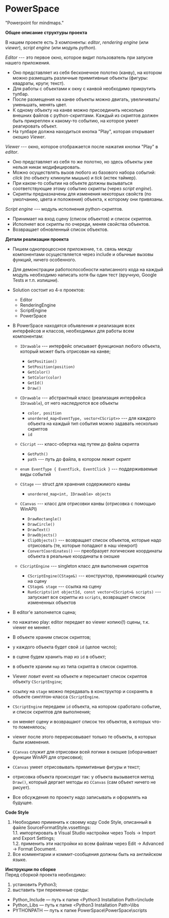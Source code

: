 # PowerSpace
"Powerpoint for mindmaps."

__Общее описание структуры проекта__

В нашем проекте есть 3 компоненты: _editor_, _rendering engine_ (или _viewer_), _script engine_ (или _модуль python_).

_Editor_ --- это первое окно, которое видит пользователь при запуске нашего приложения.
* Оно представляет из себя бесконечное полотно (канву), на котором можно размещать различные примитивные объекты (фигуры: квадраты, круги; текст).
* Для работы с объектами к окну с канвой необходимо прикрутить тулбар.
* После размещения на канве объекты можно двигать, увеличивать/уменьшать, менять цвет.
* К одному объекту на канве можно присоединить несколько внешних файлов с python-скриптами. Каждый из скриптов должен быть прикреплен к какому-то событию, на которое умеет реагировать объект.
* На тулбаре должна находиться кнопка "Play", которая открывает окошко _Viewer_.

_Viewer_ --- окно, которое отображается после нажатия кнопки "Play" в _editor_.
* Оно представляет из себя то же полотно, но здесь объекты уже нельзя никак модифицировать.
* Можно осуществлять вызов любого из базового набора событий: _click_ (по объекту кликнули мышью) и _tick_ (истек таймер).
* При каком-то событии на объекте должны вызываться соответствующие этому событию скрипты (через _script engine_).
* Скрипты предназначены для изменения некоторых свойств (по умолчанию, цвета и положения) объекта, к которому они привязаны.

_Script engine_ --- модуль исполнения python-скриптов.
* Принимает на вход сцену (список объектов) и список скриптов.
* Исполняет все скрипты по очереди, меняя свойства объектов.
* Возвращает обновленный список объектов.

__Детали реализации проекта__

* Пишем однопроцессное приложение, т.е. связь между компонентами осуществляется через include и обычные вызовы функций, ничего особенного.

* Для демонстрации работоспособности написанного кода на каждый модуль необходимо написать хотя бы один тест (вручную, Google Tests и т.п. излишни).

* Solution состоит из 4-х проектов:
    * Editor
    * RenderingEngine
    * ScriptEngine
    * PowerSpace

* В PowerSpace находятся объявления и реализация всех интерфейсов и классов, необходимых для работы всем компонентам:
    * `IDrawable` --- интерфейс описывает функционал любого объекта, который может быть отрисован на канве;
        * `GetPosition()`
        * `SetPosition(position)`
        * `GetColor()`
        * `SetColor(color)`
        * `GetId()`
        * `Draw()`

    * `CDrawable` --- абстрактный класс (реализация интерфейса `IDrawable`), от него наследуются все объекты
        * `color, position`
        * `unordered_map<EventType, vector<CScript>>` --- для каждого объекта на каждый тип события можно задавать несколько скриптов
        * `id`

    * `CScript` --- класс-обертка над путем до файла скрипта
        * `GetPath()`
        * `path` --- путь до файла, в котором лежит скрипт

    * `enum EventType { EventTick, EventClick }` --- поддерживаемые виды событий

    * `CStage` --- struct для хранения содержимого канвы
        * `unordered_map<int, IDrawable> objects`

    * `CCanvas` --- класс для отрисовки канвы (отрисовка с помощью WinAPI)
        * `DrawRectangle()`
        * `DrawCircle()`
        * `DrawText()`
        * `DrawObjects()`
        * `ClipObjects()` --- возвращает список объектов, которые надо отрисовать (те, которые попадают в наш viewport)
        * `ConvertCoordinates()` --- преобразует логические координаты объекта в реальные координаты в окошке

    * `CScriptEngine` --- singleton класс для выполнения скриптов
        * `CScriptEngine(CStage&)` --- конструктор, принимающий ссылку на сцену
        * `CStage& stage` --- ссылка на сцену
        * `RunScripts(int objectId, const vector<CScript>& scripts)` --- запускает все скрипты из `scripts`, возвращает список измененных объектов

- В editor'е заполняется сцена;
- по нажатию play: editor передает во viewer копию(!) сцены, т.к. viewer ее меняет.

- В объекте храним список скриптов;
- у каждого объекта будет свой `id` (целое число);
- в сцене будем хранить map из `id` в объект;
- в объекте храним `map` из типа скрипта в список скриптов.

- Viewer ловит event на объекте и пересылает список скриптов объекту `CScriptEngine`;
- ссылку на `stage` можно передавать в конструктор и сохранять в объекте синглтон-класса `CScriptEngine`.

- `CScriptEngine` передаем `id` объекта, на котором сработало событие, и список скриптов для выполнения;
- он меняет сцену и возвращают список тех объектов, в которых что-то поменялось;
- viewer после этого перерисовывает только те объекты, в которых были изменения.

- `CCanvas` служит для отрисовки всей логики в окошке (оборачивает функции WinAPI для отрисовки);
- `CCanvas` умеет отрисовывать примитивные фигуры и текст;
- отрисовка объекта происходит так: у объекта вызывается метод `Draw()`, который дергает методы из `CCanvas` (сам объект ничего не рисует).


- Все обсуждения по проекту надо записывать и оформлять на будущее.

__Code Style__  
1. Необходимо применить к своему коду Code Style, описанный в файле SourceFormatStyle.vssettings:  
    1.1. импортировать в Visual Studio настройки через Tools -> Import and Export Settings;  
    1.2. применить эти настройки ко всем файлам через Edit -> Advanced -> Format Document.  
2. Все комментарии и коммит-сообщения должны быть на английском языке.

__Инструкции по сборке__  
Перед сборкой проекта необходимо:  
1. установить Python3;  
2. выставить три переменные среды:  
* Python_Include — путь к папке \<Python3 Installation Path\>\\include  
* Python_Libs — путь к папке \<Python3 Installation Path\>\\libs
* PYTHONPATH — путь к папке PowerSpace\\PowerSpace\\scripts